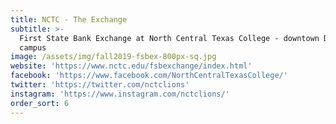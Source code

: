 ```yaml
---
title: NCTC - The Exchange
subtitle: >-
  First State Bank Exchange at North Central Texas College - downtown Denton
  campus
image: /assets/img/fall2019-fsbex-800px-sq.jpg
website: 'https://www.nctc.edu/fsbexchange/index.html'
facebook: 'https://www.facebook.com/NorthCentralTexasCollege/'
twitter: 'https://twitter.com/nctclions'
instagram: 'https://www.instagram.com/nctclions/'
order_sort: 6
---
```


